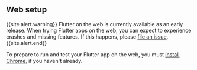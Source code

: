 ## Web setup

{{site.alert.warning}}
  Flutter on the web is currently available as an early release.
  When trying Flutter apps on the web, you can expect to experience
  crashes and missing features.
  If this happens, please [file an issue][].
{{site.alert.end}}

To prepare to run and test your Flutter app on the web,
you must [install Chrome][], if you haven't already.

[install Chrome]: https://www.google.com/chrome/
[file an issue]: {{site.github}}/flutter/flutter/issues/new


